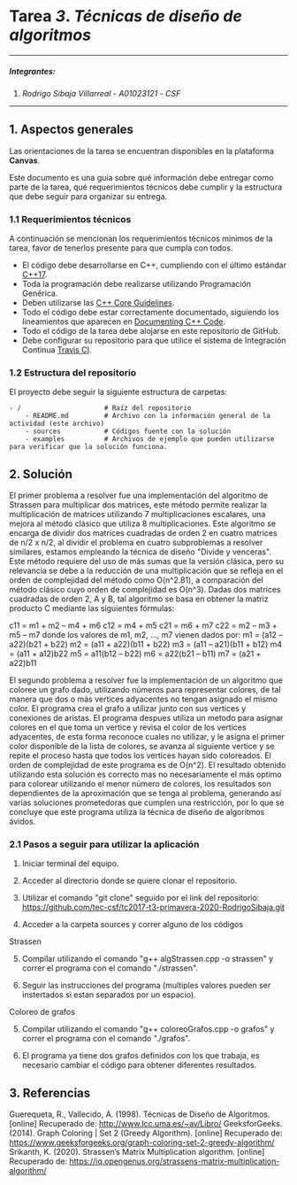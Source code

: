 # Tarea *3*. *Técnicas de diseño de algoritmos*

---

##### Integrantes:
1. *Rodrigo Sibaja Villarreal* - *A01023121* - *CSF*

---
## 1. Aspectos generales

Las orientaciones de la tarea se encuentran disponibles en la plataforma **Canvas**.

Este documento es una guía sobre qué información debe entregar como parte de la tarea, qué requerimientos técnicos debe cumplir y la estructura que debe seguir para organizar su entrega.


### 1.1 Requerimientos técnicos

A continuación se mencionan los requerimientos técnicos mínimos de la tarea, favor de tenerlos presente para que cumpla con todos.

* El código debe desarrollarse en C++, cumpliendo con el último estándar [C++17](https://isocpp.org/std/the-standard).
* Toda la programación debe realizarse utilizando Programación Genérica.
* Deben utilizarse las [C++ Core Guidelines](https://github.com/isocpp/CppCoreGuidelines/blob/master/CppCoreGuidelines.md).
* Todo el código debe estar correctamente documentado, siguiendo los lineamientos que aparecen en [Documenting C++ Code](https://developer.lsst.io/cpp/api-docs.html).
* Todo el código de la tarea debe alojarse en este repositorio de GitHub.
* Debe configurar su repositorio para que utilice el sistema de Integración Continua [Travis CI](https://travis-ci.org/).

### 1.2 Estructura del repositorio

El proyecto debe seguir la siguiente estructura de carpetas:
```
- / 			        # Raíz del repositorio
    - README.md			# Archivo con la información general de la actividad (este archivo)
    - sources  			# Códigos fuente con la solución
    - examples			# Archivos de ejemplo que pueden utilizarse para verificar que la solución funciona.
```

## 2. Solución

El primer problema a resolver fue una implementación del algoritmo de Strassen para multiplicar dos matrices, este método permite realizar la multiplicación de matrices utilizando 7 multiplicaciones escalares, una mejora al método clásico que utiliza 8 multiplicaciones. Este algoritmo se encarga de dividir dos matrices cuadradas de orden 2 en cuatro matrices de n/2 x n/2, al dividir el problema en cuatro subproblemas a resolver similares, estamos empleando la técnica de diseño "Divide y venceras". Este método requiere del uso de más sumas que la versión clásica, pero su relevancia se debe a la reducción de una multiplicación que se refleja en el orden de complejidad del método como O(n^2.81), a comparación del método clásico cuyo orden de complejidad es O(n^3).
Dadas dos matrices cuadradas de orden 2, A y B, tal algoritmo se basa en obtener la matriz producto C mediante las siguientes fórmulas:

c11 = m1 + m2 – m4 + m6
c12 = m4 + m5
c21 = m6 + m7
c22 = m2 – m3 + m5 – m7
donde los valores de m1, m2, ..., m7 vienen dados por:
m1 = (a12 – a22)(b21 + b22)
m2 = (a11 + a22)(b11 + b22)
m3 = (a11 – a21)(b11 + b12)
m4 = (a11 + a12)b22
m5 = a11(b12 – b22)
m6 = a22(b21 – b11)
m7 = (a21 + a22)b11


El segundo problema a resolver fue la implementación de un algoritmo que coloree un grafo dado, utilizando números para representar colores, de tal manera que dos o más vertices adyacentes no tengan asignado el mismo color. El programa crea el grafo a utilizar junto con sus vertices y conexiones de aristas. El programa despues utiliza un metodo para asignar colores en el que toma un vertice y revisa el color de los vertices adyacentes, de esta forma reconoce cuales no utilizar, y le asigna el primer color disponible de la lista de colores, se avanza al siguiente vertice y se repite el proceso hasta que todos los vertices hayan sido coloreados. El orden de complejidad de este programa es de O(n^2).
El resultado obtenido utilizando esta solución es correcto mas no necesariamente el más optimo para colorear utilizando el menor número de colores, los resultados son dependientes de la aproximación que se tenga al problema, generando así varias soluciones prometedoras que cumplen una restricción, por lo que se concluye que este programa utiliza la técnica de diseño de algoritmos ávidos.

### 2.1 Pasos a seguir para utilizar la aplicación

1. Iniciar terminal del equipo.

2. Acceder al directorio donde se quiere clonar el repositorio.

3. Utilizar el comando "git clone" seguido por el link del repositorio: https://github.com/tec-csf/tc2017-t3-primavera-2020-RodrigoSibaja.git

4. Acceder a la carpeta sources y correr alguno de los códigos

Strassen

5. Compilar utilizando el comando "g++ algStrassen.cpp -o strassen" y correr el programa con el comando "./strassen".

6. Seguir las instrucciones del programa (multiples valores pueden ser instertados si estan separados por un espacio).

Coloreo de grafos

5. Compilar utilizando el comando "g++ coloreoGrafos.cpp -o grafos" y correr el programa con el comando "./grafos".

6. El programa ya tiene dos grafos definidos con los que trabaja, es necesario cambiar el código para obtener diferentes resultados.

## 3. Referencias

Guerequeta, R., Vallecido, A. (1998). Técnicas de Diseño de Algoritmos. [online] Recuperado de: http://www.lcc.uma.es/~av/Libro/
GeeksforGeeks. (2014). Graph Coloring | Set 2 (Greedy Algorithm). [online] Recuperado de: https://www.geeksforgeeks.org/graph-coloring-set-2-greedy-algorithm/
Srikanth, K. (2020). Strassen’s Matrix Multiplication algorithm. [online] Recuperado de: https://iq.opengenus.org/strassens-matrix-multiplication-algorithm/ 
